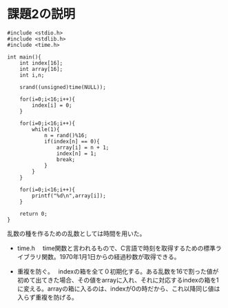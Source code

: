 # 課題2の説明
```
#include <stdio.h>
#include <stdlib.h>
#include <time.h>

int main(){
	int index[16];
	int array[16];
	int i,n;
	
	srand((unsigned)time(NULL));
	
	for(i=0;i<16;i++){
		index[i] = 0;
	}
	
	for(i=0;i<16;i++){
		while(1){
			n = rand()%16;
			if(index[n] == 0){
				array[i] = n + 1;
				index[n] = 1;
				break;
			}
		}
	}
	
	for(i=0;i<16;i++){
		printf("%d\n",array[i]);
	}
	
	return 0;
}
```

乱数の種を作るための乱数としては時間を用いた。

- time.h　
time関数と言われるもので、C言語で時刻を取得するための標準ライブラリ関数。1970年1月1日からの経過秒数が取得できる。

- 重複を防ぐ。　
indexの箱を全て０初期化する。ある乱数を16で割った値が初めて出てきた場合、その値をarrayに入れ、それに対応するindexの箱を1に変える。arrayの箱に入るのは、indexが0の時だから、これ以降同じ値は入らず重複を防げる。
